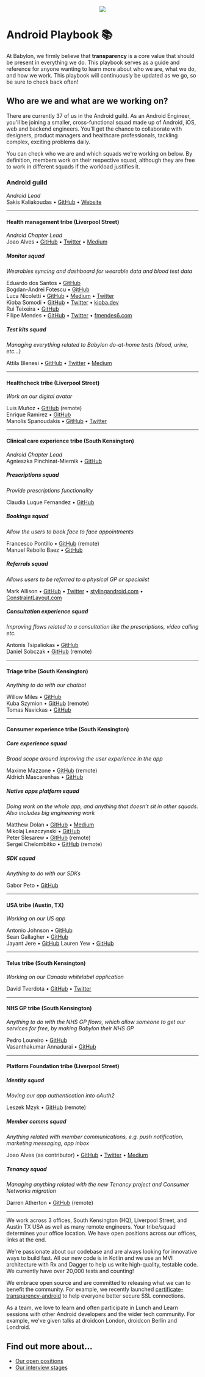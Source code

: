 <p align="center">
<img src="logo.png">
</p>


Android Playbook 📚
==================================

At Babylon, we firmly believe that **transparency** is a core value that should
be present in everything we do. This playbook serves as a guide and reference
for anyone wanting to learn more about who we are, what we do, and how we work.
This playbook will continuously be updated as we go, so be sure to check back
often!

## Who are we and what are we working on?

There are currently 37 of us in the Android guild. As an Android Engineer,
you'll be joining a smaller, cross-functional squad made up of Android, iOS,
web and backend engineers. You'll get the chance to collaborate with designers,
product managers and healthcare professionals, tackling complex, exciting
problems daily.

You can check who we are and which squads we're working on below. By definition,
members work on their respective squad, although they are free to work in
different squads if the workload justifies it.

### Android guild

*Android Lead*  
Sakis Kaliakoudas • [GitHub](https://github.com/athkalia) • [Website](http://www.sakiskaliakoudas.com)

---

#### Health management tribe (Liverpool Street)

*Android Chapter Lead*  
Joao Alves • [GitHub](https://github.com/jcmsalves) • [Twitter](https://twitter.com/jcmsalves) • [Medium](https://medium.com/@jcmsalves)

##### Monitor squad

*Wearables syncing and dashboard for wearable data and blood test data*

Eduardo dos Santos • [GitHub](https://github.com/ejms)  
Bogdan-Andrei Fotescu • [GitHub](https://github.com/rakatan)  
Luca Nicoletti • [GitHub](https://github.com/lnicolet) • [Medium](https://medium.com/@luca.nicolett) • [Twitter](https://twitter.com/luca_nicolett)   
Kioba Somodi • [GitHub](https://github.com/kioba) • [Twitter](https://twitter.com/kiobaa) • [kioba.dev](https://kioba.dev)    
Rui Teixeira  • [GitHub](https://github.com/takecare)    
Filipe Mendes • [GitHub](https://github.com/fmendes6) • [Twitter](https://twitter.com/fmendes6) • [fmendes6.com](http://fmendes6.com)

##### Test kits squad

*Managing everything related to Babylon do-at-home tests (blood, urine, etc...)*

Attila Blenesi • [GitHub](https://github.com/ablenesi) • [Twitter](https://twitter.com/ablenessy) • [Medium](https://medium.com/@attilablnesi)

---

#### Healthcheck tribe (Liverpool Street)

*Work on our digital avatar*

Luis Muñoz • [GitHub](https://github.com/luismunyoz) (remote)  
Enrique Ramirez • [GitHub](https://github.com/kikermo)  
Manolis Spanoudakis • [GitHub](https://github.com/cyfer) • [Twitter](https://twitter.com/manolosigma)  

---

#### Clinical care experience tribe (South Kensington)

*Android Chapter Lead*  
Agnieszka Pinchinat-Miernik • [GitHub](https://github.com/alpm)

##### Prescriptions squad

*Provide prescriptions functionality*

Claudia Luque Fernandez • [GitHub](https://github.com/claucookie)

##### Bookings squad

*Allow the users to book face to face appointments*

Francesco Pontillo • [GitHub](https://github.com/frapontillo) (remote)  
Manuel Rebollo Baez • [GitHub](https://github.com/mrebollob)

##### Referrals squad

*Allows users to be referred to a physical GP or specialist*

Mark Allison • [GitHub](https://github.com/StylingAndroid) • [Twitter](https://twitter.com/MarkIAllison) • [stylingandroid.com](https://blog.stylingandroid.com) • [ConstraintLayout.com](https://constraintlayout.com/)

##### Consultation experience squad

*Improving flows related to a consultation like the prescriptions, video
calling etc.*

Antonis Tsipaliokas • [GitHub](https://github.com/kokeroulis)  
Daniel Sobczak • [GitHub](https://github.com/DanielSobczak) (remote)  

---

#### Triage tribe (South Kensington)

*Anything to do with our chatbot*

Willow Miles • [GitHub](https://github.com/JEKMiles)   
Kuba Szymion • [GitHub](https://github.com/kubaBabylon) (remote)  
Tomas Navickas • [GitHub](https://github.com/iTomkinas)   

---

#### Consumer experience tribe (South Kensington)

##### Core experience squad

*Broad scope around improving the user experience in the app*

Maxime Mazzone • [GitHub](https://github.com/mazzonem) (remote)    
Aldrich Mascarenhas • [GitHub](https://github.com/AldrichMascarenhas)

##### Native apps platform squad

*Doing work on the whole app, and anything that doesn’t sit in other squads.
Also includes big engineering work*

Matthew Dolan • [GitHub](https://github.com/mattmook) • [Medium](https://medium.com/@appmattus)  
Mikolaj Leszczynski • [GitHub](https://github.com/Rosomack)  
Peter Slesarew • [GitHub](https://github.com/sliskiCode) (remote)  
Sergei Chelombitko • [GitHub](https://github.com/technoir42) (remote)  

##### SDK squad

*Anything to do with our SDKs*

Gabor Peto • [GitHub](https://github.com/GaborPeto)

---

#### USA tribe (Austin, TX)

*Working on our US app*

Antonio Johnson • [GitHub](https://github.com/aj-65)  
Sean Gallagher • [GitHub](https://github.com/seangallagherbabylon)  
Jayant Jere • [GitHub](https://github.com/j-android)
Lauren Yew • [GitHub](https://github.com/laurenyew-babylon)

---

#### Telus tribe (South Kensington)

*Working on our Canada whitelabel application*

David Tverdota • [GitHub](https://github.com/The-Shader) • [Twitter](https://twitter.com/Spartan_Dev)

---

#### NHS GP tribe (South Kensington)

*Anything to do with the NHS GP flows, which allow someone to get our services
for free, by making Babylon their NHS GP*

Pedro Loureiro • [GitHub](https://github.com/pedroql)  
Vasanthakumar Annadurai • [GitHub](https://github.com/apvasanth03)

---

#### Platform Foundation tribe (Liverpool Street)

##### Identity squad

*Moving our app authentication into oAuth2*

Leszek Mzyk • [GitHub](https://github.com/imbryk) (remote)

##### Member comms squad

*Anything related with member communications, e.g. push notification,
marketing messaging, app inbox*

Joao Alves (as contributor) • [GitHub](https://github.com/jcmsalves) • [Twitter](https://twitter.com/jcmsalves) • [Medium](https://medium.com/@jcmsalves)

##### Tenancy squad

*Managing anything related with the new Tenancy project and Consumer Networks migration*

Darren Atherton • [GitHub](https://github.com/DarrenAtherton49) (remote)

---

We work across 3 offices, South Kensington (HQ), Liverpool Street, and
Austin TX USA as well as many remote engineers. Your tribe/squad determines your
office location. We have open positions across our offices, links at the end.

We're passionate about our codebase and are always looking for innovative ways
to build fast. All our new code is in Kotlin and we use an MVI architecture with
Rx and Dagger to help us write high-quality, testable code. We currently have
over 20,000 tests and counting!

We embrace open source and are committed to releasing what we can to benefit the
community. For example, we recently launched
[certificate-transparency-android](https://github.com/babylonhealth/certificate-transparency-android/)
to help everyone better secure SSL connections.

As a team, we love to learn and often participate in Lunch and Learn sessions
with other Android developers and the wider tech community. For example, we've
given talks at droidcon London, droidcon Berlin and Londroid.

## Find out more about...

- [Our open positions](/recruitment/positions/open_positions.md)
- [Our interview stages](/recruitment/interview_stages.md)
